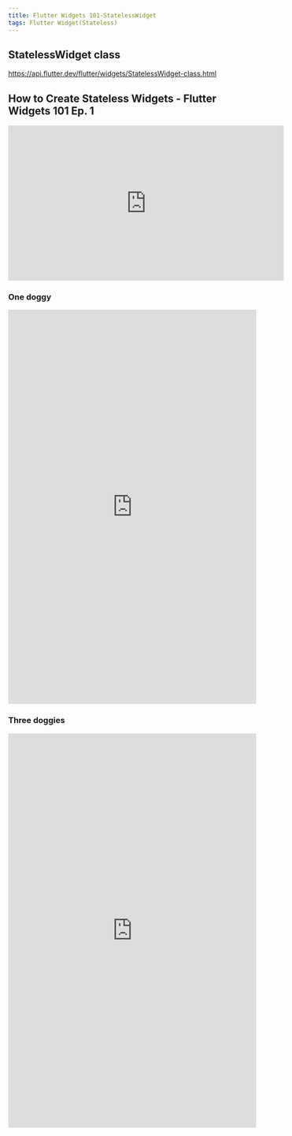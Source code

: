 ```yaml
---
title: Flutter Widgets 101-StatelessWidget 
tags: Flutter Widget(Stateless)
---
```

## StatelessWidget class

https://api.flutter.dev/flutter/widgets/StatelessWidget-class.html

## How to Create Stateless Widgets - Flutter Widgets 101 Ep. 1

<iframe width="560" height="315" src="https://www.youtube.com/embed/wE7khGHVkYY?si=sUnZ0oF3HTcmAXaQ" title="YouTube video player" frameborder="0" allow="accelerometer; autoplay; clipboard-write; encrypted-media; gyroscope; picture-in-picture; web-share" allowfullscreen></iframe>

### One doggy

<iframe src="https://dartpad.dev/?id=21ccd3ee5ae4771c7845d4035a7db91c" style="width:100%;height:800px;border:none"></iframe>

### Three doggies

<iframe src="https://dartpad.dev/?id=a4966f4ab9277246ecbe5bbbdac2c3c8" style="width:100%;height:800px;border:none"></iframe>
